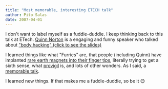 ```yaml
---
title: "Most memorable, interesting ETECH talk"
author: Pito Salas
date: 2007-04-01
---
```




I don't want to label myself as a fuddie-duddie. I keep thinking back to this
talk at ETech. [Quinn Norton](<http://www.ambiguous.org/quinn/>) is a engaging
and funny speaker who talked about ["body hacking" (click to see the
slides)](<http://www.ambiguous.org/quinn/bodyhacking.html>)

I learned things like what "Furries" are, that people (including Quinn) have
implanted [rare earth magnets into their finger
tips](<http://www.wired.com/gadgets/mods/news/2006/06/71087>), literally
trying to get a sixth sense, what
[provigil](<http://en.wikipedia.org/wiki/Modafinil>) is, and lots of other
wonders. As I said, a [memorable
talk](<http://www.ambiguous.org/quinn/bodyhacking.html>).

I learned new things. If that makes me a fuddie-duddie, so be it 😉


